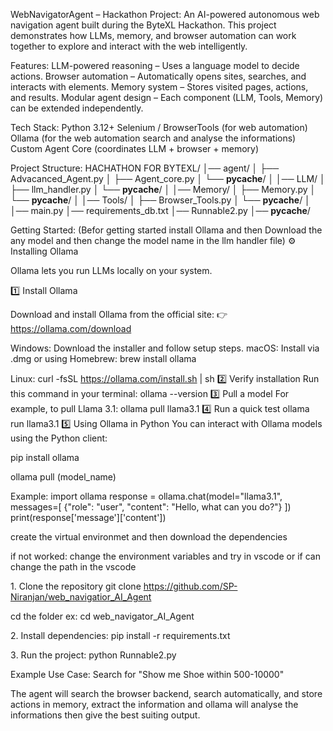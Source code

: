 WebNavigatorAgent – Hackathon Project:
An AI-powered autonomous web navigation agent built during the ByteXL Hackathon.
This project demonstrates how LLMs, memory, and browser automation can work together to explore and interact with the web intelligently.

Features:
LLM-powered reasoning – Uses a language model to decide actions.
Browser automation – Automatically opens sites, searches, and interacts with elements.
Memory system – Stores visited pages, actions, and results.
Modular agent design – Each component (LLM, Tools, Memory) can be extended independently.

Tech Stack:
Python 3.12+
Selenium / BrowserTools (for web automation)
Ollama (for the web automation search and analyse the informations)
Custom Agent Core (coordinates LLM + browser + memory)

Project Structure:
HACHATHON FOR BYTEXL/
│── agent/
│   ├── Advacanced_Agent.py
│   ├── Agent_core.py
│   └── __pycache__/
│
│── LLM/
│   ├── llm_handler.py
│   └── __pycache__/
│
│── Memory/
│   ├── Memory.py
│   └── __pycache__/
│
│── Tools/
│   ├── Browser_Tools.py
│   └── __pycache__/
│
│── main.py
│── requirements_db.txt
│── Runnable2.py
│── __pycache__/


Getting Started:
(Befor getting started install Ollama and then Download the any model and then change the model name in the llm handler file)
⚙️ Installing Ollama

Ollama lets you run LLMs locally on your system.

1️⃣ Install Ollama

Download and install Ollama from the official site:
👉 https://ollama.com/download

Windows: Download the installer and follow setup steps.
macOS: Install via .dmg or using Homebrew:
brew install ollama

Linux:
curl -fsSL https://ollama.com/install.sh | sh
2️⃣ Verify installation
Run this command in your terminal:
ollama --version
3️⃣ Pull a model
For example, to pull Llama 3.1:
ollama pull llama3.1
4️⃣ Run a quick test
ollama run llama3.1
5️⃣ Using Ollama in Python
You can interact with Ollama models using the Python client:

pip install ollama

ollama pull (model_name)

Example:
import ollama
response = ollama.chat(model="llama3.1", messages=[
    {"role": "user", "content": "Hello, what can you do?"}
])
print(response['message']['content'])


create the virtual environmet and then download the dependencies

if not worked:
change the environment variables and try in vscode or if can change the path in the vscode 

1️. Clone the repository
git clone https://github.com/SP-Niranjan/web_navigatior_AI_Agent

cd the folder ex: cd web_navigator_AI_Agent

2️. Install dependencies:
pip install -r requirements.txt

3️. Run the project:
python Runnable2.py

Example Use Case:
Search for "Show me Shoe within 500-10000"

 The agent will search the browser backend, search automatically, and store actions in memory, extract the information and ollama will analyse the informations then give the best suiting output.
